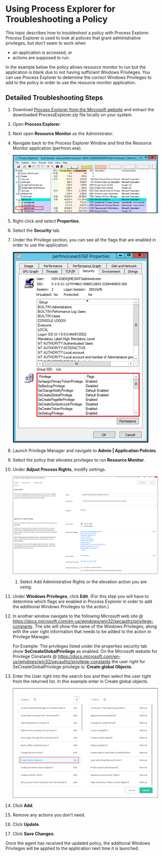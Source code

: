 [title]: # (Process Explorer)
[tags]: # (troubleshooting)
[priority]: # (3)
# Using Process Explorer for Troubleshooting a Policy

This topic describes how to troubleshoot a policy with Process Explorer. Process Explorer is used to look at policies that grant administrative privileges, but don't seem to work when

* an application is accessed, or
* actions are supposed to run.

In the example below the policy allows resource monitor to run but the application is blank due to not having sufficient Windows Privileges. You can use Process Explorer to determine the correct Windows Privileges to add to the policy in order to use the resource monitor application.

## Detailed Troubleshooting Steps

1. Download [Process Explorer from the Mircosoft website](https://docs.microsoft.com/en-us/sysinternals/downloads/process-explorer) and extract the downloaded ProcessExplorer.zip file locally on your system.
1. Open __Process Explorer__.
1. Next open __Resource Monitor__ as the Administrator. 
1. Navigate back to the Process Explorer Window and find the Resource Monitor application (perfmon.exe).

   ![step-1](images/process-ex/proc-ex-1.png "Locate Resource Monitor in the Process Explorer application")
1. Right-click and select __Properties__.
1. Select the __Security__ tab.
1. Under the Privilege section, you can see all the flags that are enabled in order to use the application.

   ![step-2](images/process-ex/proc-ex-2.png "Privilege list under properties")
1. Launch Privilege Manager and navigate to __Admin | Application Policies__.
1. Select the policy that elevates privileges to run __Resource Monitor__.
1. Under __Adjust Process Rights__, modify settings.

   ![process rights](images/process-ex/proc-ex-3.png "Elevate Resource Monitor policy adding actions")
   1. Select Add Administrative Rights or the elevation action you are using.
1. Under __Windows Privileges__, click __Edit__. (For this step you will have to determine which flags are enabled in Process Explorer in order to add the additional Windows Privileges to the action.)
1. In another window navigate to the following Microsoft web site @ https://docs.microsoft.com/en-us/windows/win32/secauthz/privilege-constants. The site will show the name of the Windows Privileges, along with the user right information that needs to be added to the action in Privilege Manager.

   For Example: The privileges listed under the properties security tab show __SeCreateGlobalPrivilege__ as enabled. On the Microsoft website for Privilege Constants @ https://docs.microsoft.com/en-us/windows/win32/secauthz/privilege-constants the user right for SeCreateGlobalPrivilege privilege is: __Create global Objects__.
1. Enter the User right into the search box and then select the user right from the returned list. In this example enter in Create global objects.

   ![search](images/process-ex/proc-ex-6.png "Search for and add Create Global Objects")
1. Click __Add__.
1. Remove any actions you don't need.
1. Click __Update__.
1. Click __Save Changes__.

Once the agent has received the updated policy, the additional Windows Privileges will be applied to the application next time it is launched.
